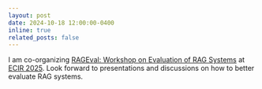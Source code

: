 ```yaml
---
layout: post
date: 2024-10-18 12:00:00-0400
inline: true
related_posts: false
---
```


I am co-organizing [RAGEval: Workshop on Evaluation of RAG Systems](https://rageval.github.io/) at [ECIR 2025](https://ecir2025.eu/).
Look forward to presentations and discussions on how to better evaluate RAG systems.
